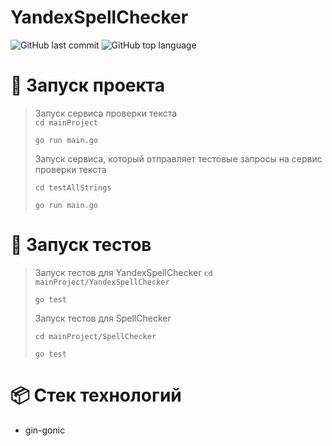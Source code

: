 # YandexSpellChecker

![GitHub last commit](https://img.shields.io/github/last-commit/burmatovdd/YandexSpellChecker?style=flat-square)
![GitHub top language](https://img.shields.io/github/languages/top/burmatovdd/YandexSpellChecker?style=flat-square)


# :rocket: Запуск проекта
> Запуск сервиса проверки текста  
> `cd mainProject`
> 
> `go run main.go`
> 
> Запуск сервиса, который отправляет тестовые запросы на сервис проверки текста
> 
> `cd testAllStrings`
> 
> `go run main.go`



# :rocket: Запуск тестов
> Запуск тестов для YandexSpellChecker
> `cd mainProject/YandexSpellChecker`
> 
> `go test`
> 
> Запуск тестов для SpellChecker
> 
> `cd mainProject/SpellChecker`
> 
> `go test`

# :package: Стек технологий
- gin-gonic
